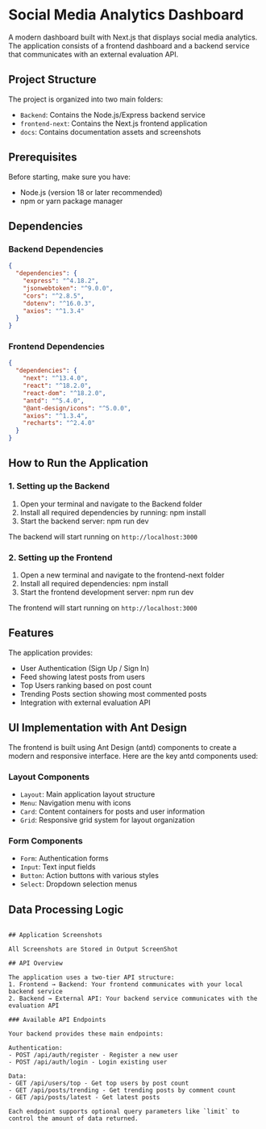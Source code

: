# Social Media Analytics Dashboard

A modern dashboard built with Next.js that displays social media analytics. The application consists of a frontend dashboard and a backend service that communicates with an external evaluation API.

## Project Structure

The project is organized into two main folders:
- `Backend`: Contains the Node.js/Express backend service
- `frontend-next`: Contains the Next.js frontend application
- `docs`: Contains documentation assets and screenshots

## Prerequisites

Before starting, make sure you have:
- Node.js (version 18 or later recommended)
- npm or yarn package manager

## Dependencies

### Backend Dependencies
```json
{
  "dependencies": {
    "express": "^4.18.2",
    "jsonwebtoken": "^9.0.0",
    "cors": "^2.8.5",
    "dotenv": "^16.0.3",
    "axios": "^1.3.4"
  }
}
```

### Frontend Dependencies
```json
{
  "dependencies": {
    "next": "^13.4.0",
    "react": "^18.2.0",
    "react-dom": "^18.2.0",
    "antd": "^5.4.0",
    "@ant-design/icons": "^5.0.0",
    "axios": "^1.3.4",
    "recharts": "^2.4.0"
  }
}
```

## How to Run the Application

### 1. Setting up the Backend

1. Open your terminal and navigate to the Backend folder
2. Install all required dependencies by running:
   npm install
3. Start the backend server:
   npm run dev

The backend will start running on `http://localhost:3000`

### 2. Setting up the Frontend

1. Open a new terminal and navigate to the frontend-next folder
2. Install all required dependencies:
   npm install
3. Start the frontend development server:
   npm run dev

The frontend will start running on `http://localhost:3000`

## Features

The application provides:
- User Authentication (Sign Up / Sign In)
- Feed showing latest posts from users
- Top Users ranking based on post count
- Trending Posts section showing most commented posts
- Integration with external evaluation API

## UI Implementation with Ant Design

The frontend is built using Ant Design (antd) components to create a modern and responsive interface. Here are the key antd components used:

### Layout Components
- `Layout`: Main application layout structure
- `Menu`: Navigation menu with icons
- `Card`: Content containers for posts and user information
- `Grid`: Responsive grid system for layout organization

### Form Components
- `Form`: Authentication forms
- `Input`: Text input fields
- `Button`: Action buttons with various styles
- `Select`: Dropdown selection menus


## Data Processing Logic

```

## Application Screenshots

All Screenshots are Stored in Output ScreenShot

## API Overview

The application uses a two-tier API structure:
1. Frontend → Backend: Your frontend communicates with your local backend service
2. Backend → External API: Your backend service communicates with the evaluation API

### Available API Endpoints

Your backend provides these main endpoints:

Authentication:
- POST /api/auth/register - Register a new user
- POST /api/auth/login - Login existing user

Data:
- GET /api/users/top - Get top users by post count
- GET /api/posts/trending - Get trending posts by comment count
- GET /api/posts/latest - Get latest posts

Each endpoint supports optional query parameters like `limit` to control the amount of data returned. 